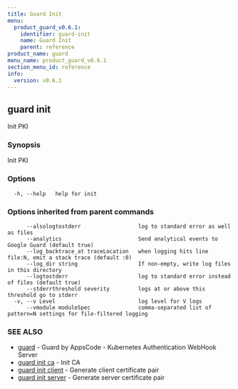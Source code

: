 ```yaml
---
title: Guard Init
menu:
  product_guard_v0.6.1:
    identifier: guard-init
    name: Guard Init
    parent: reference
product_name: guard
menu_name: product_guard_v0.6.1
section_menu_id: reference
info:
  version: v0.6.1
---
```


## guard init

Init PKI

### Synopsis

Init PKI

### Options

```
  -h, --help   help for init
```

### Options inherited from parent commands

```
      --alsologtostderr                  log to standard error as well as files
      --analytics                        Send analytical events to Google Guard (default true)
      --log_backtrace_at traceLocation   when logging hits line file:N, emit a stack trace (default :0)
      --log_dir string                   If non-empty, write log files in this directory
      --logtostderr                      log to standard error instead of files (default true)
      --stderrthreshold severity         logs at or above this threshold go to stderr
  -v, --v Level                          log level for V logs
      --vmodule moduleSpec               comma-separated list of pattern=N settings for file-filtered logging
```

### SEE ALSO

* [guard](/products/guard/v0.6.1/reference/guard)	 - Guard by AppsCode - Kubernetes Authentication WebHook Server
* [guard init ca](/products/guard/v0.6.1/reference/guard_init_ca)	 - Init CA
* [guard init client](/products/guard/v0.6.1/reference/guard_init_client)	 - Generate client certificate pair
* [guard init server](/products/guard/v0.6.1/reference/guard_init_server)	 - Generate server certificate pair

